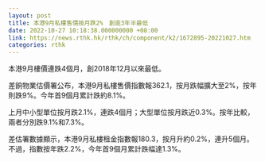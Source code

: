 ```yaml
---
layout: post
title: 本港9月私樓售價按月跌2%　創逾3年半最低
date: 2022-10-27 10:18:38.000000000 +08:00
link: https://news.rthk.hk/rthk/ch/component/k2/1672895-20221027.htm
categories: rthk
---
```


本港9月樓價連跌4個月，創2018年12月以來最低。

差餉物業估價署公布，本港9月私樓售價指數報362.1，按月跌幅擴大至2%，按年則跌9%。今年首9個月累計跌約8.1%。

上月中小型單位按月跌2.1%，連跌4個月；大型單位按月跌近0.3%。按年比較，兩者分別跌9.1%和7.3%。

差估署數據顯示，本港9月私樓租金指數報180.3，按月升約0.2%，連升5個月。不過，指數按年跌2.2%，今年首9個月累計跌幅達1.3%。
